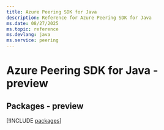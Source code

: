 ```yaml
---
title: Azure Peering SDK for Java
description: Reference for Azure Peering SDK for Java
ms.date: 08/27/2025
ms.topic: reference
ms.devlang: java
ms.service: peering
---
```

# Azure Peering SDK for Java - preview
## Packages - preview
[!INCLUDE [packages](peering-index.md)]